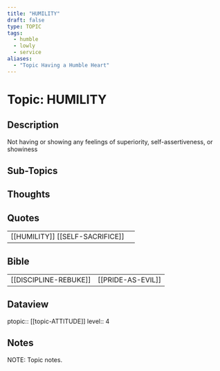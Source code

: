 ```yaml
---
title: "HUMILITY"
draft: false
type: TOPIC
tags:
  - humble
  - lowly
  - service
aliases:
  - "Topic Having a Humble Heart"
---
```

# Topic: HUMILITY
## Description
Not having or showing any feelings of superiority, self-assertiveness, or showiness

## Sub-Topics


## Thoughts


## Quotes
|     |     |
| --- | --- |
| [[HUMILITY]] [[SELF-SACRIFICE]] |


## Bible
|     |     |
| --- | --- |
| [[DISCIPLINE-REBUKE]] | [[PRIDE-AS-EVIL]] |

## Dataview
ptopic:: [[topic-ATTITUDE]]
level:: 4

## Notes
NOTE: Topic notes.